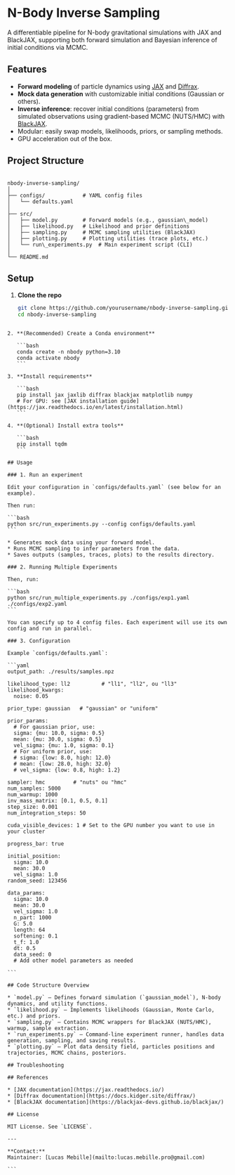 # N-Body Inverse Sampling

A differentiable pipeline for N-body gravitational simulations with JAX and BlackJAX, supporting both forward simulation and Bayesian inference of initial conditions via MCMC.

## Features

- **Forward modeling** of particle dynamics using [JAX](https://github.com/jax-ml/jax) and [Diffrax](https://github.com/patrick-kidger/diffrax).
- **Mock data generation** with customizable initial conditions (Gaussian or others).
- **Inverse inference**: recover initial conditions (parameters) from simulated observations using gradient-based MCMC (NUTS/HMC) with [BlackJAX](https://github.com/blackjax-devs/blackjax).
- Modular: easily swap models, likelihoods, priors, or sampling methods.
- GPU acceleration out of the box.

## Project Structure

```

nbody-inverse-sampling/
│
├── configs/            # YAML config files
│   └── defaults.yaml
│
├── src/
│   ├── model.py        # Forward models (e.g., gaussian\_model)
│   ├── likelihood.py   # Likelihood and prior definitions
│   ├── sampling.py     # MCMC sampling utilities (BlackJAX)
│   ├── plotting.py     # Plotting utilities (trace plots, etc.)
│   └── run\_experiments.py  # Main experiment script (CLI)
│
└── README.md

````

## Setup

1. **Clone the repo**
   ```bash
   git clone https://github.com/yourusername/nbody-inverse-sampling.git
   cd nbody-inverse-sampling
````

2. **(Recommended) Create a Conda environment**

   ```bash
   conda create -n nbody python=3.10
   conda activate nbody
   ```

3. **Install requirements**

   ```bash
   pip install jax jaxlib diffrax blackjax matplotlib numpy
   # For GPU: see [JAX installation guide](https://jax.readthedocs.io/en/latest/installation.html)
   ```

4. **(Optional) Install extra tools**

   ```bash
   pip install tqdm
   ```

## Usage

### 1. Run an experiment

Edit your configuration in `configs/defaults.yaml` (see below for an example).

Then run:

```bash
python src/run_experiments.py --config configs/defaults.yaml
```

* Generates mock data using your forward model.
* Runs MCMC sampling to infer parameters from the data.
* Saves outputs (samples, traces, plots) to the results directory.

### 2. Running Multiple Experiments

Then, run:

```bash
python src/run_multiple_experiments.py ./configs/exp1.yaml ./configs/exp2.yaml
```

You can specify up to 4 config files. Each experiment will use its own config and run in parallel.

### 3. Configuration

Example `configs/defaults.yaml`:

```yaml
output_path: ./results/samples.npz

likelihood_type: ll2          # "ll1", "ll2", ou "ll3"
likelihood_kwargs: 
  noise: 0.05

prior_type: gaussian   # "gaussian" or "uniform"

prior_params:
  # For gaussian prior, use:
  sigma: {mu: 10.0, sigma: 0.5}        
  mean: {mu: 30.0, sigma: 0.5}
  vel_sigma: {mu: 1.0, sigma: 0.1}
  # For uniform prior, use:
  # sigma: {low: 8.0, high: 12.0}
  # mean: {low: 28.0, high: 32.0}
  # vel_sigma: {low: 0.8, high: 1.2}

sampler: hmc         # "nuts" ou "hmc"
num_samples: 5000
num_warmup: 1000
inv_mass_matrix: [0.1, 0.5, 0.1]
step_size: 0.001
num_integration_steps: 50

cuda_visible_devices: 1 # Set to the GPU number you want to use in your cluster

progress_bar: true

initial_position:
  sigma: 10.0
  mean: 30.0
  vel_sigma: 1.0
random_seed: 123456

data_params:
  sigma: 10.0
  mean: 30.0
  vel_sigma: 1.0
  n_part: 1000
  G: 5.0
  length: 64
  softening: 0.1
  t_f: 1.0
  dt: 0.5
  data_seed: 0
  # Add other model parameters as needed

```

## Code Structure Overview

* `model.py` – Defines forward simulation (`gaussian_model`), N-body dynamics, and utility functions.
* `likelihood.py` – Implements likelihoods (Gaussian, Monte Carlo, etc.) and priors.
* `sampling.py` – Contains MCMC wrappers for BlackJAX (NUTS/HMC), warmup, sample extraction.
* `run_experiments.py` – Command-line experiment runner, handles data generation, sampling, and saving results.
* `plotting.py` – Plot data density field, particles positions and trajectories, MCMC chains, posteriors. 

## Troubleshooting

## References

* [JAX documentation](https://jax.readthedocs.io/)
* [Diffrax documentation](https://docs.kidger.site/diffrax/)
* [BlackJAX documentation](https://blackjax-devs.github.io/blackjax/)

## License

MIT License. See `LICENSE`.

---

**Contact:**
Maintainer: [Lucas Mebille](mailto:lucas.mebille.pro@gmail.com)

```

